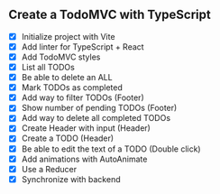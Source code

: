 ## Create a TodoMVC with TypeScript

- [x] Initialize project with Vite
- [x] Add linter for TypeScript + React
- [x] Add TodoMVC styles
- [x] List all TODOs
- [x] Be able to delete an ALL
- [x] Mark TODOs as completed
- [x] Add way to filter TODOs (Footer)
- [x] Show number of pending TODOs (Footer)
- [x] Add way to delete all completed TODOs
- [x] Create Header with input (Header)
- [x] Create a TODO (Header)
- [x] Be able to edit the text of a TODO (Double click)
- [x] Add animations with AutoAnimate
- [x] Use a Reducer
- [x] Synchronize with backend
